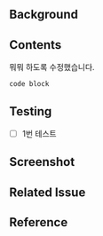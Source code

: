 ## Background

<!-- 어떤 걸 고치고 pr을 했는지 간단하게 -->

## Contents

뭐뭐 하도록 수정했습니다.

```
code block
```

<!--
코드, 개발 관점에서 어떤걸 고쳤는지 상세하게
사진같은걸 넣어도 된다.
pr 보는 사람이 따로 정보를 안 찾아봐도 되게 적는게 이상적
-->

## Testing

- [ ] 1번 테스트

<!-- 테스트 방법이나, 테스트 한 목록들을 적는다. -->

## Screenshot

<!-- 움짤을 넣어주는게 가장 좋고, 왠만하면 용량을 작게 만든다. -->

## Related Issue

<!-- 이슈 번호를 적어주면 되고, close 같은 자동 닫힘을 등록하여도 된다. -->

## Reference

<!-- 자신이 참조한 정보의 출처를 적는다. -->
